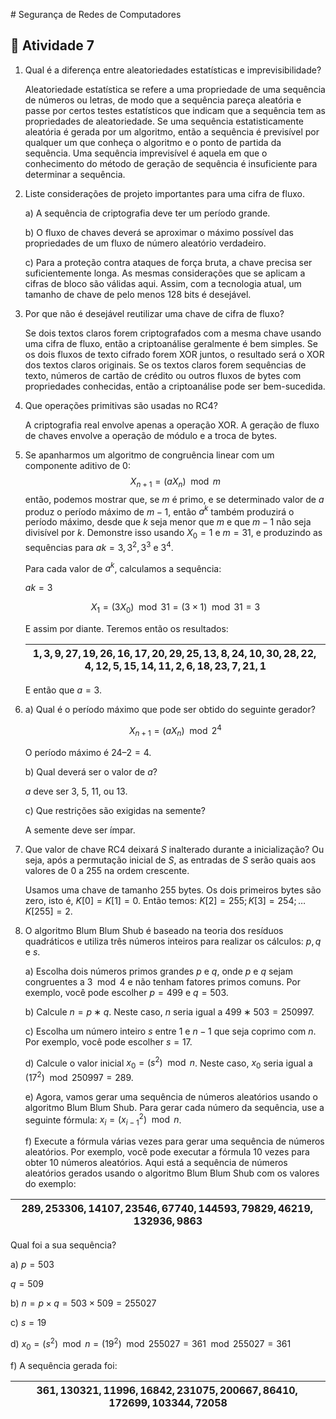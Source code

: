 ﻿﻿# Segurança de Redes de Computadores

## :page_with_curl: Atividade 7

1. Qual é a diferença entre aleatoriedades estatísticas e imprevisibilidade?

   Aleatoriedade estatística se refere a uma propriedade de uma sequência de números ou letras, de modo que a sequência pareça aleatória e passe por certos testes estatísticos que indicam que a sequência tem as propriedades de aleatoriedade. Se uma sequência estatisticamente aleatória é gerada por um algoritmo, então a sequência é previsível por qualquer um que conheça o algoritmo e o ponto de partida da sequência. Uma sequência imprevisível é aquela em que o conhecimento do método de geração de sequência é insuficiente para determinar a sequência.

2. Liste considerações de projeto importantes para uma cifra de fluxo.

   a) A sequência de criptografia deve ter um período grande.

   b) O fluxo de chaves deverá se aproximar o máximo possível das propriedades de um fluxo de número aleatório verdadeiro.

   c) Para a proteção contra ataques de força bruta, a chave precisa ser suficientemente longa. As mesmas considerações que se aplicam a cifras de bloco são válidas aqui. Assim, com a tecnologia atual, um tamanho de chave de pelo menos 128 bits é desejável.

3. Por que não é desejável reutilizar uma chave de cifra de fluxo?

   Se dois textos claros forem criptografados com a mesma chave usando uma cifra de fluxo, então a criptoanálise geralmente é bem simples. Se os dois fluxos de texto cifrado forem XOR juntos, o resultado será o XOR dos textos claros originais. Se os textos claros forem sequências de texto, números de cartão de crédito ou outros fluxos de bytes com propriedades conhecidas, então a criptoanálise pode ser bem-sucedida.

4. Que operações primitivas são usadas no RC4?

   A criptografia real envolve apenas a operação XOR. A geração de fluxo de chaves envolve a operação de módulo e a troca de bytes.

5. Se apanharmos um algoritmo de congruência linear com um componente aditivo de 0:
   $$X_{n+1} = (aX_n) \mod m$$
   então, podemos mostrar que, se *m* é primo, e se determinado valor de $a$ produz o período máximo de $m − 1$, então $a^k$ também produzirá o período máximo, desde que $k$ seja menor que $m$ e que $m − 1$ não seja divisível por $k$. Demonstre isso usando $X_0 = 1$  e $m = 31$, e produzindo as sequências para $ak = 3, 3^2, 3^3$ e $3^4$.

   Para cada valor de $a^k$, calculamos a sequência:

   $ak = 3$

   $$X_1 = (3X_0) \mod 31 = (3×1) \mod 31 = 3$$

   	E assim por diante. Teremos então os resultados:



	|$1, 3, 9, 27, 19, 26, 16, 17, 20, 29, 25, 13, 8, 24, 10, 30, 28, 22, 4, 12, 5, 15, 14, 11, 2, 6, 18, 23, 7, 21, 1$|
	|--------------------------------------------------------------------------------------------------------------------|                                                                           
	
	E então que $a = 3$. 

6. a) Qual é o período máximo que pode ser obtido do seguinte gerador?

   $$X_{n+1} = (aX_n)  \mod 2^4 $$

   O período máximo é $24–2 = 4$.

   b) Qual deverá ser o valor de $a$?

   $a$ deve ser 3, 5, 11, ou 13.

   c) Que restrições são exigidas na semente?

   A semente deve ser ímpar.

7. Que valor de chave RC4 deixará $S$ inalterado durante a inicialização? Ou seja, após a permutação inicial de $S$, as entradas de $S$ serão quais aos valores de 0 a 255 na ordem crescente.

   Usamos uma chave de tamanho 255 bytes. Os dois primeiros bytes são zero, isto é,  $K[0] = K[1] = 0$. Então temos: $K[2] = 255; K[3] = 254; … K[255]= 2$.

8. O algoritmo Blum Blum Shub é baseado na teoria dos resíduos quadráticos e utiliza três números inteiros para realizar os cálculos: $p, q$ e $s$.

   a) Escolha dois números primos grandes $p$ e $q$, onde $p$ e $q$ sejam congruentes a $3 \mod 4$ e não tenham fatores primos comuns. Por exemplo, você pode escolher $p = 499$ e $q = 503$.

   b) Calcule $n = p ∗ q$. Neste caso, $n$ seria igual a $499 ∗ 503 = 250997$.

   c) Escolha um número inteiro $s$ entre $1$ e $n − 1$ que seja coprimo com $n$. Por exemplo, você pode escolher $s = 17$.

   d) Calcule o valor inicial $x_0 = (s^2)  \mod n$. Neste caso, $x_0$ seria igual a $(17^2) \mod 250997 = 289$.

   e) Agora, vamos gerar uma sequência de números aleatórios usando o algoritmo Blum Blum Shub. Para gerar cada número da sequência, use a seguinte fórmula: $x_i = (x_{i−1}^2) \mod n$.

   f) Execute a fórmula várias vezes para gerar uma sequência de números aleatórios. Por exemplo, você pode executar a fórmula 10 vezes para obter 10 números aleatórios. Aqui está a sequência de números aleatórios gerados usando o algoritmo Blum Blum Shub com os valores do exemplo:

|$289, 253306, 14107, 23546, 67740, 144593, 79829, 46219, 132936, 9863$|  
|----------------------------------------------------------------------|

Qual foi a sua sequência?

a) $p=503$

$q=509$

b) $n=p×q=503×509=255027$

c) $s=19$

d) $x_0​=(s^2) \mod n=(19^2) \mod 255027=361 \mod 255027=361$

f) A sequência gerada foi:

|$361,130321,11996,16842,231075,200667,86410,172699,103344,72058$|
|-|

